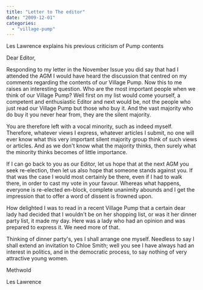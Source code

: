 ```yaml
---
title: "Letter to The editor"
date: "2009-12-01"
categories: 
  - "village-pump"
---
```


Les Lawrence explains his previous criticism of Pump contents

Dear Editor,

Responding to my letter in the November Issue you did say that had I attended the AGM I would have heard the discussion that centred on my comments regarding the contents of our Village Pump. Now this to me raises an interesting question. Who are the most important people when we think of our Village Pump? Well first on my list would come yourself, a competent and enthusiastic Editor and next would be, not the people who just read our Village Pump but those who buy it. And the vast majority who do buy it you never hear from, they are the silent majority.

You are therefore left with a vocal minority, such as indeed myself. Therefore, whatever views I express, whatever articles I submit, no one will ever know what this very important silent majority group think of such views or articles. And as we don't know what the majority thinks, then surely what the minority thinks becomes of little importance.

If I can go back to you as our Editor, let us hope that at the next AGM you seek re-election, then let us also hope that someone stands against you. If that was the case I would most certainly be there, even if I had to walk there, in order to cast my vote in your favour. Whereas what happens, everyone is re-elected en-block, complete unanimity abounds and I get the impression that to offer a word of dissent is frowned upon.

How delighted I was to read in a recent Village Pump that a certain dear lady had decided that I wouldn't be on her shopping list, or was it her dinner party list, it made my day. Here was a lady who had an opinion and was prepared to express it. We need more of that.

Thinking of dinner party's, yes I shall arrange one myself. Needless to say I shall extend an invitation to Chloe Smith; well you see I have always had an interest in politics, and in the democratic process, to say nothing of very attractive young women.

Methwold

Les Lawrence

